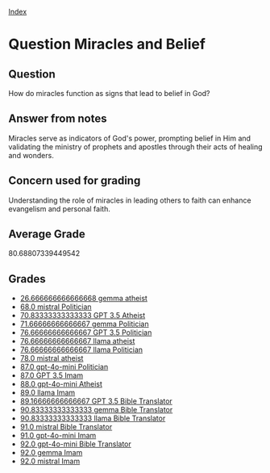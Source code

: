 
[Index](../../index.md)
# Question Miracles and Belief
## Question
How do miracles function as signs that lead to belief in God?

## Answer from notes
Miracles serve as indicators of God's power, prompting belief in Him and validating the ministry of prophets and apostles through their acts of healing and wonders.

## Concern used for grading
Understanding the role of miracles in leading others to faith can enhance evangelism and personal faith.

## Average Grade
80.68807339449542

## Grades
 * [26.666666666666668 gemma atheist](../answers/gemma_atheist/Miracles_and_Belief.md)
 * [68.0 mistral Politician](../answers/mistral_Politician/Miracles_and_Belief.md)
 * [70.83333333333333 GPT 3.5 Atheist](../answers/GPT_3.5_Atheist/Miracles_and_Belief.md)
 * [71.66666666666667 gemma Politician](../answers/gemma_Politician/Miracles_and_Belief.md)
 * [76.66666666666667 GPT 3.5 Politician](../answers/GPT_3.5_Politician/Miracles_and_Belief.md)
 * [76.66666666666667 llama atheist](../answers/llama_atheist/Miracles_and_Belief.md)
 * [76.66666666666667 llama Politician](../answers/llama_Politician/Miracles_and_Belief.md)
 * [78.0 mistral atheist](../answers/mistral_atheist/Miracles_and_Belief.md)
 * [87.0 gpt-4o-mini Politician](../answers/gpt-4o-mini_Politician/Miracles_and_Belief.md)
 * [87.0 GPT 3.5 Imam](../answers/GPT_3.5_Imam/Miracles_and_Belief.md)
 * [88.0 gpt-4o-mini Atheist](../answers/gpt-4o-mini_Atheist/Miracles_and_Belief.md)
 * [89.0 llama Imam](../answers/llama_Imam/Miracles_and_Belief.md)
 * [89.16666666666667 GPT 3.5 Bible Translator](../answers/GPT_3.5_Bible_Translator/Miracles_and_Belief.md)
 * [90.83333333333333 gemma Bible Translator](../answers/gemma_Bible_Translator/Miracles_and_Belief.md)
 * [90.83333333333333 llama Bible Translator](../answers/llama_Bible_Translator/Miracles_and_Belief.md)
 * [91.0 mistral Bible Translator](../answers/mistral_Bible_Translator/Miracles_and_Belief.md)
 * [91.0 gpt-4o-mini Imam](../answers/gpt-4o-mini_Imam/Miracles_and_Belief.md)
 * [92.0 gpt-4o-mini Bible Translator](../answers/gpt-4o-mini_Bible_Translator/Miracles_and_Belief.md)
 * [92.0 gemma Imam](../answers/gemma_Imam/Miracles_and_Belief.md)
 * [92.0 mistral Imam](../answers/mistral_Imam/Miracles_and_Belief.md)
